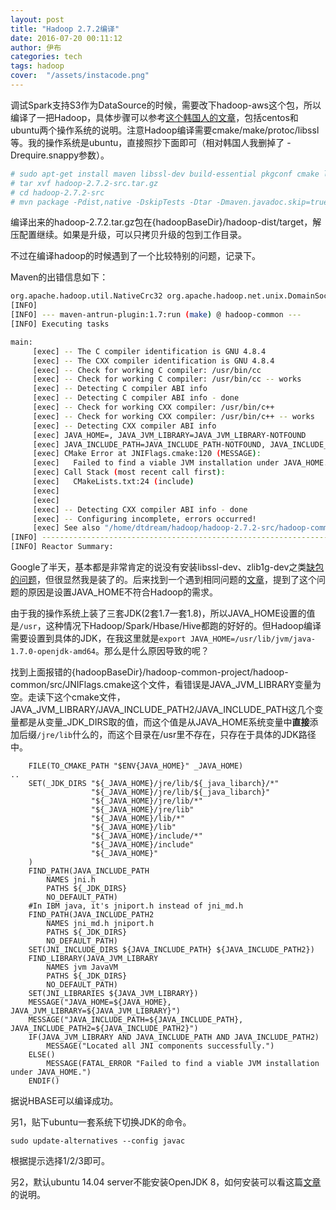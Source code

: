 ```yaml
---
layout: post
title: "Hadoop 2.7.2编译"
date: 2016-07-20 00:11:12
author: 伊布
categories: tech
tags: hadoop
cover:  "/assets/instacode.png"
---
```


调试Spark支持S3作为DataSource的时候，需要改下hadoop-aws这个包，所以编译了一把Hadoop，具体步骤可以参考[这个韩国人的文章](http://pl.postech.ac.kr/~maidinh/blog/?p=170)，包括centos和ubuntu两个操作系统的说明。注意Hadoop编译需要cmake/make/protoc/libssl等。我的操作系统是ubuntu，直接照抄下面即可（相对韩国人我删掉了 -Drequire.snappy参数）。


```bash
# sudo apt-get install maven libssl-dev build-essential pkgconf cmake libprotobuf8 protobuf-compiler
# tar xvf hadoop-2.7.2-src.tar.gz
# cd hadoop-2.7.2-src
# mvn package -Pdist,native -DskipTests -Dtar -Dmaven.javadoc.skip=true -Drequire.openssl
```

编译出来的hadoop-2.7.2.tar.gz包在{hadoopBaseDir}/hadoop-dist/target，解压配置继续。如果是升级，可以只拷贝升级的包到工作目录。

不过在编译hadoop的时候遇到了一个比较特别的问题，记录下。

Maven的出错信息如下：


```bash
org.apache.hadoop.util.NativeCrc32 org.apache.hadoop.net.unix.DomainSocket org.apache.hadoop.net.unix.DomainSocketWatcher
[INFO]
[INFO] --- maven-antrun-plugin:1.7:run (make) @ hadoop-common ---
[INFO] Executing tasks

main:
     [exec] -- The C compiler identification is GNU 4.8.4
     [exec] -- The CXX compiler identification is GNU 4.8.4
     [exec] -- Check for working C compiler: /usr/bin/cc
     [exec] -- Check for working C compiler: /usr/bin/cc -- works
     [exec] -- Detecting C compiler ABI info
     [exec] -- Detecting C compiler ABI info - done
     [exec] -- Check for working CXX compiler: /usr/bin/c++
     [exec] -- Check for working CXX compiler: /usr/bin/c++ -- works
     [exec] -- Detecting CXX compiler ABI info
     [exec] JAVA_HOME=, JAVA_JVM_LIBRARY=JAVA_JVM_LIBRARY-NOTFOUND
     [exec] JAVA_INCLUDE_PATH=JAVA_INCLUDE_PATH-NOTFOUND, JAVA_INCLUDE_PATH2=JAVA_INCLUDE_PATH2-NOTFOUND
     [exec] CMake Error at JNIFlags.cmake:120 (MESSAGE):
     [exec]   Failed to find a viable JVM installation under JAVA_HOME.
     [exec] Call Stack (most recent call first):
     [exec]   CMakeLists.txt:24 (include)
     [exec] 
     [exec] 
     [exec] -- Detecting CXX compiler ABI info - done
     [exec] -- Configuring incomplete, errors occurred!
     [exec] See also "/home/dtdream/hadoop/hadoop-2.7.2-src/hadoop-common-project/hadoop-common/target/native/CMakeFiles/CMakeOutput.log".
[INFO] ------------------------------------------------------------------------
[INFO] Reactor Summary:
```
Google了半天，基本都是非常肯定的说没有安装libssl-dev、zlib1g-dev之类[缺包的问题](http://stackoverflow.com/questions/23340101/hadoop-2-4-failed-to-execute-goal-org-apache-maven-pluginsmaven-antrun-plugin1)，但很显然我是装了的。后来找到一个遇到相同问题的[文章](https://wp-midsum.rhcloud.com/?p=37)，提到了这个问题的原因是设置JAVA_HOME不符合Hadoop的需求。

由于我的操作系统上装了三套JDK(2套1.7一套1.8)，所以JAVA_HOME设置的值是`/usr`，这种情况下Hadoop/Spark/Hbase/Hive都跑的好好的。但Hadoop编译需要设置到具体的JDK，在我这里就是`export JAVA_HOME=/usr/lib/jvm/java-1.7.0-openjdk-amd64`。那么是什么原因导致的呢？

找到上面报错的{hadoopBaseDir}/hadoop-common-project/hadoop-common/src/JNIFlags.cmake这个文件，看错误是JAVA_JVM_LIBRARY变量为空。走读下这个cmake文件，JAVA_JVM_LIBRARY/JAVA_INCLUDE_PATH2/JAVA_INCLUDE_PATH这几个变量都是从变量_JDK_DIRS取的值，而这个值是从JAVA_HOME系统变量中**直接**添加后缀`/jre/lib`什么的，而这个目录在/usr里不存在，只存在于具体的JDK路径中。

```
    FILE(TO_CMAKE_PATH "$ENV{JAVA_HOME}" _JAVA_HOME)
..
    SET(_JDK_DIRS "${_JAVA_HOME}/jre/lib/${_java_libarch}/*"
                  "${_JAVA_HOME}/jre/lib/${_java_libarch}"
                  "${_JAVA_HOME}/jre/lib/*"
                  "${_JAVA_HOME}/jre/lib"
                  "${_JAVA_HOME}/lib/*"
                  "${_JAVA_HOME}/lib"
                  "${_JAVA_HOME}/include/*"
                  "${_JAVA_HOME}/include"
                  "${_JAVA_HOME}"
    )
    FIND_PATH(JAVA_INCLUDE_PATH
        NAMES jni.h
        PATHS ${_JDK_DIRS}
        NO_DEFAULT_PATH)
    #In IBM java, it's jniport.h instead of jni_md.h
    FIND_PATH(JAVA_INCLUDE_PATH2
        NAMES jni_md.h jniport.h
        PATHS ${_JDK_DIRS}
        NO_DEFAULT_PATH)
    SET(JNI_INCLUDE_DIRS ${JAVA_INCLUDE_PATH} ${JAVA_INCLUDE_PATH2})
    FIND_LIBRARY(JAVA_JVM_LIBRARY
        NAMES jvm JavaVM
        PATHS ${_JDK_DIRS}
        NO_DEFAULT_PATH)
    SET(JNI_LIBRARIES ${JAVA_JVM_LIBRARY})
    MESSAGE("JAVA_HOME=${JAVA_HOME}, JAVA_JVM_LIBRARY=${JAVA_JVM_LIBRARY}")
    MESSAGE("JAVA_INCLUDE_PATH=${JAVA_INCLUDE_PATH}, JAVA_INCLUDE_PATH2=${JAVA_INCLUDE_PATH2}")
    IF(JAVA_JVM_LIBRARY AND JAVA_INCLUDE_PATH AND JAVA_INCLUDE_PATH2)
        MESSAGE("Located all JNI components successfully.")
    ELSE()
        MESSAGE(FATAL_ERROR "Failed to find a viable JVM installation under JAVA_HOME.")
    ENDIF()
```

据说HBASE可以编译成功。

另1，贴下ubuntu一套系统下切换JDK的命令。

```
sudo update-alternatives --config javac
```

根据提示选择1/2/3即可。

另2，默认ubuntu 14.04 server不能安装OpenJDK 8，如何安装可以看这篇[文章](http://ubuntuhandbook.org/index.php/2015/01/install-openjdk-8-ubuntu-14-04-12-04-lts/)的说明。





